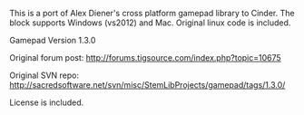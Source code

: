 This is a port of Alex Diener's cross platform gamepad library to Cinder.
The block supports Windows (vs2012) and Mac. Original linux code is included.

Gamepad Version 1.3.0

Original forum post:
http://forums.tigsource.com/index.php?topic=10675

Original SVN repo:
http://sacredsoftware.net/svn/misc/StemLibProjects/gamepad/tags/1.3.0/

License is included.